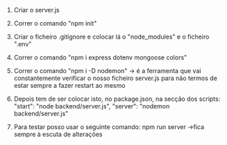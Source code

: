 1. Criar o server.js

2. Correr o comando "npm init"

3. Criar o ficheiro .gitignore e colocar lá o "node_modules" e o ficheiro ".env"

4. Correr o comando "npm i express dotenv mongoose colors"

5. Correr o comando "npm i -D nodemon" -> é a ferramenta que vai constantemente verificar o nosso ficheiro server.js para não termos de estar sempre a fazer restart ao mesmo

6. Depois tem de ser colocar isto, no package.json, na secção dos scripts:
   "start": "node backend/server.js",
   "server": "nodemon backend/server.js"

7. Para testar posso usar o seguinte comando:
   npm run server ->fica sempre à escuta de alterações
